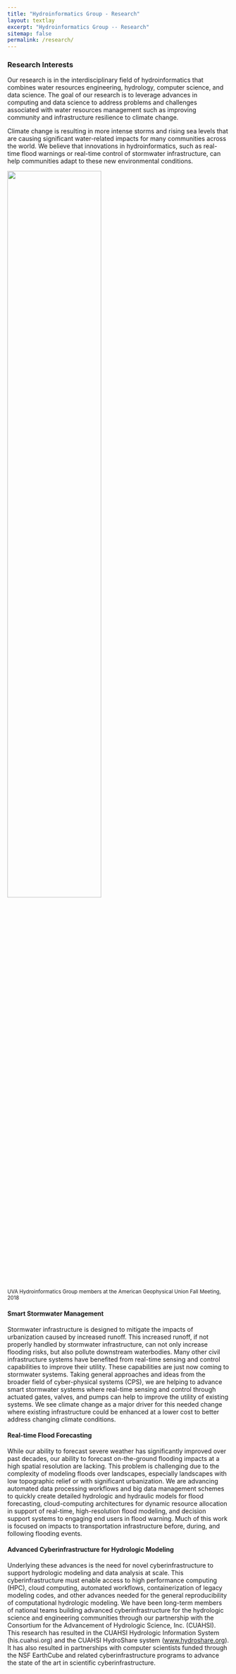 ```yaml
---
title: "Hydroinformatics Group - Research"
layout: textlay
excerpt: "Hydroinformatics Group -- Research"
sitemap: false
permalink: /research/
---
```


### Research Interests

Our research is in the interdisciplinary field of hydroinformatics that combines water resources engineering, hydrology, computer science, and data science. The goal of our research is to leverage advances in computing and data science to address problems and challenges associated with water resources management such as improving community and infrastructure resilience to climate change.

Climate change is resulting in more intense storms and rising sea levels that are causing significant water-related impacts for many communities across the world. We believe that innovations in hydroinformatics, such as real-time flood warnings or real-time control of stormwater infrastructure, can help communities adapt to these new environmental conditions.   

<img src="{{ site.url }}{{ site.baseurl }}/images/slider/AGU_2018.jpg" width="65%"><br />
<small>UVA Hydroinformatics Group members at the American Geophysical Union Fall Meeting, 2018</small>

#### Smart Stormwater Management

Stormwater infrastructure is designed to mitigate the impacts of urbanization caused by increased runoff. This increased runoff, if not properly handled by stormwater infrastructure, can not only increase flooding risks, but also pollute downstream waterbodies. Many other civil infrastructure systems have benefited from real-time sensing and control capabilities to improve their utility. These capabilities are just now coming to stormwater systems. Taking general approaches and ideas from the broader field of cyber-physical systems (CPS), we are helping to advance smart stormwater systems where real-time sensing and control through actuated gates, valves, and pumps can help to improve the utility of existing systems. We see climate change as a major driver for this needed change where existing infrastructure could be enhanced at a lower cost to better address changing climate conditions.   

#### Real-time Flood Forecasting

While our ability to forecast severe weather has significantly improved over past decades, our ability to forecast on-the-ground flooding impacts at a high spatial resolution are lacking. This problem is challenging due to the complexity of modeling floods over landscapes, especially landscapes with low topographic relief or with significant urbanization. We are advancing automated data processing workflows and big data management schemes to quickly create detailed hydrologic and hydraulic models for flood forecasting, cloud-computing architectures for dynamic resource allocation in support of real-time, high-resolution flood modeling, and decision support systems to engaging end users in flood warning. Much of this work is focused on impacts to transportation infrastructure before, during, and following flooding events.

#### Advanced Cyberinfrastructure for Hydrologic Modeling

Underlying these advances is the need for novel cyberinfrastructure to support hydrologic modeling and data analysis at scale. This cyberinfrastructure must enable access to high performance computing (HPC), cloud computing, automated workflows, containerization of legacy modeling codes, and other advances needed for the general reproducibility of computational hydrologic modeling. We have been long-term members of national teams building advanced cyberinfrastructure for the hydrologic science and engineering communities through our partnership with the Consortium for the Advancement of Hydrologic Science, Inc. (CUAHSI). This research has resulted in the CUAHSI Hydrologic Information System (his.cuahsi.org) and the CUAHSI HydroShare system (www.hydroshare.org). It has also resulted in partnerships with computer scientists funded through the NSF EarthCube and related cyberinfrastructure programs to advance the state of the art in scientific cyberinfrastructure.
